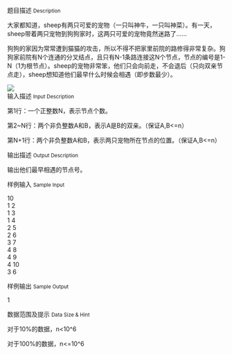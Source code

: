<div class="panel panel-default">
<div class="area-title">
<span>
题目描述
<small>Description</small>
</span></div>
<div class="panel-body">

<p>大家都知道，sheep有两只可爱的宠物（一只叫神牛，一只叫神菜）。有一天，sheep带着两只宠物到狗狗家时，这两只可爱的宠物竟然迷路了……</p>
<p>狗狗的家因为常常遭到猫猫的攻击，所以不得不把家里前院的路修得非常复杂。狗狗家前院有N个连通的分叉结点，且只有N-1条路连接这N个节点，节点的编号是1-N（1为根节点）。sheep的宠物非常笨，他们只会向前走，不会退后（只向双亲节点走），sheep想知道他们最早什么时候会相遇（即步数最少）。</p>

<img src="/source/codevs/codevs-1503/img/aHR0cDovL3d3dy5qb3lvaS5jbi9wcm9ibGVtL2NvZGV2cy0xNTAzL2h0dHA6Ly9jb2RldnMuY24vbWVkaWEvaW1hZ2UvMTM2NDU0ODY1OS4wNjAuMDM5NDgxNzAwNDM1Ny5qcGc=.jpg" style="max-width:700px">

</div>
</div>

<div class="panel panel-default">
<div class="area-title">
<span>
输入描述
<small>Input Description</small>
</span></div>
<div class="panel-body">
<p>第1行：一个正整数N，表示节点个数。</p>
<p>第2~N行：两个非负整数A和B，表示A是B的双亲。（保证A,B&lt;=n）</p>
<p>第N+1行：两个非负整数A和B，表示两只宠物所在节点的位置。（保证A,B&lt;=n）</p>

</div>
</div>
<div  class="panel panel-default">
<div class="area-title">
<span>
输出描述
<small>Output Description</small>
</span></div>
<div class="panel-body">

<p class="p0">输出他们最早相遇的节点号。</p>

</div>
</div>


<div class="panel panel-default">
<div class="area-title">
<span>
样例输入
<small>Sample Input</small>
</span></div>
<div class="panel-body">
<p>10<br>1 2<br>1 3<br>1 4<br>2 5<br>2 6<br>3 7<br>4 8<br>4 9<br>4 10<br>3 6</p>

</div>
</div>

<div class="panel panel-default">
<div class="area-title">
<span>
样例输出
<small>Sample Output</small>
</span></div>
<div class="panel-body">
<p>1</p>

</div>
</div>

<div class="panel panel-default">
<div class="area-title">
<span>
数据范围及提示
<small>Data Size & Hint</small>
</span></div>
<div class="panel-body">
<p>对于10%的数据，n&lt;10^6</p>
<p>对于100%的数据，n&lt;=10^6</p>
</div>
</div>